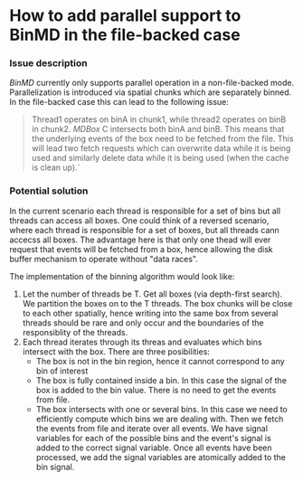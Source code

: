 # How to add parallel support to BinMD in the file-backed case

### Issue description

*BinMD* currently only supports parallel operation in a non-file-backed mode.
Parallelization is introduced via spatial chunks which are separately binned.
In the file-backed case this can lead to the following issue:

>Thread1 operates on binA in chunk1, while thread2 operates on binB in chunk2.
   *MDBox* C intersects both binA and binB. This means that the underlying events
   of the box need to be fetched from the file. This will lead two fetch requests
   which can overwrite data while it is being used and similarly delete data
   while it is being used (when the cache is clean up).`

### Potential solution
In the current scenario each thread is responsible for a set of bins but all
threads can access all boxes. One could think of a reversed scenario, where
each thread is responsible for a set of boxes, but all threads cann accecss
all boxes. The advantage here is that only one thead will ever request that
events will be fetched from a box, hence allowing the disk buffer mechanism
to operate without "data races".

The implementation of the binning algorithm would look like:
1. Let the number of threads be T. Get all boxes (via depth-first search). We
partition the boxes on to the T threads. The box chunks will be close to each
other spatially, hence writing into the same box from several threads should be
rare and only occur and the boundaries of the responsiblity of the threads.
2. Each thread iterates through its threas and evaluates which bins intersect
   with the box. There are three posibilities:
   * The box is not in the bin region, hence it cannot correspond to any bin
     of interest
   * The box is fully contained inside a bin. In this case the signal of the
     box is added to the bin value. There is no need to get the events from file.
   * The box intersects with one or several bins. In this case we need to
     efficiently compute which bins we are dealing with. Then we fetch the
     events from file and iterate over all events. We have signal variables for
     each of the possible bins and the event's signal is added to the correct signal variable.
     Once all events have been processed, we add the signal variables are atomically
     added to the bin signal. 
